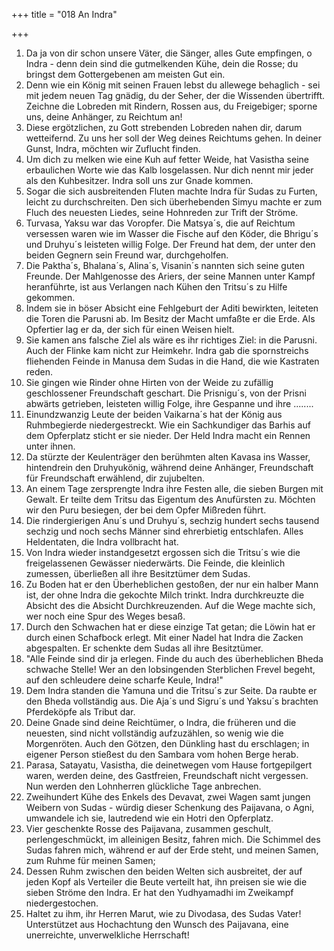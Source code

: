 +++
title = "018 An Indra"

+++


1.	Da ja von dir schon unsere Väter, die Sänger, alles Gute empfingen, o Indra - denn dein sind die gutmelkenden Kühe, dein die Rosse; du bringst dem Gottergebenen am meisten Gut ein.
2.	Denn wie ein König mit seinen Frauen lebst du allewege behaglich - sei mit jedem neuen Tag gnädig, du der Seher, der die Wissenden übertrifft. Zeichne die Lobreden mit Rindern, Rossen aus, du Freigebiger; sporne uns, deine Anhänger, zu Reichtum an!
3.	Diese ergötzlichen, zu Gott strebenden Lobreden nahen dir, darum wetteifernd. Zu uns her soll der Weg deines Reichtums gehen. In deiner Gunst, Indra, möchten wir Zuflucht finden.
4.	Um dich zu melken wie eine Kuh auf fetter Weide, hat Vasistha seine erbaulichen Worte wie das Kalb losgelassen. Nur dich nennt mir jeder als den Kuhbesitzer. Indra soll uns zur Gnade kommen.
5.	Sogar die sich ausbreitenden Fluten machte Indra für Sudas zu Furten, leicht zu durchschreiten. Den sich überhebenden Simyu machte er zum Fluch des neuesten Liedes, seine Hohnreden zur Trift der Ströme.
6.	Turvasa, Yaksu war das Voropfer. Die Matsya´s, die auf Reichtum versessen waren wie im Wasser die Fische auf den Köder, die Bhrigu´s und Druhyu´s leisteten willig Folge. Der Freund hat dem, der unter den beiden Gegnern sein Freund war, durchgeholfen.
7.	Die Paktha´s, Bhalana´s, Alina´s, Visanin´s nannten sich seine guten Freunde. Der Mahlgenosse des Ariers, der seine Mannen unter Kampf heranführte, ist aus Verlangen nach Kühen den Tritsu´s zu Hilfe gekommen.
8.	Indem sie in böser Absicht eine Fehlgeburt der Aditi bewirkten, leiteten die Toren die Parusni ab. Im Besitz der Macht umfaßte er die Erde. Als Opfertier lag er da, der sich für einen Weisen hielt.
9.	Sie kamen ans falsche Ziel als wäre es ihr richtiges Ziel: in die Parusni. Auch der Flinke kam nicht zur Heimkehr. Indra gab die spornstreichs fliehenden Feinde in Manusa dem Sudas in die Hand, die wie Kastraten reden.
10.	Sie gingen wie Rinder ohne Hirten von der Weide zu zufällig geschlossener Freundschaft geschart. Die Prisnigu´s, von der Prisni abwärts getrieben, leisteten willig Folge, ihre Gespanne und ihre ........
11.	Einundzwanzig Leute der beiden Vaikarna´s hat der König aus Ruhmbegierde niedergestreckt. Wie ein Sachkundiger das Barhis auf dem Opferplatz sticht er sie nieder. Der Held Indra macht ein Rennen unter ihnen.
12.	Da stürzte der Keulenträger den berühmten alten Kavasa ins Wasser, hintendrein den Druhyukönig, während deine Anhänger, Freundschaft für Freundschaft erwählend, dir zujubelten.
13.	An einem Tage zersprengte Indra ihre Festen alle, die sieben Burgen mit Gewalt. Er teilte dem Tritsu das Eigentum des Anufürsten zu. Möchten wir den Puru besiegen, der bei dem Opfer Mißreden führt.
14.	Die rindergierigen Anu´s und Druhyu´s, sechzig hundert sechs tausend sechzig und noch sechs Männer sind ehrerbietig entschlafen. Alles Heldentaten, die Indra vollbracht hat.
15.	Von Indra wieder instandgesetzt ergossen sich die Tritsu´s wie die freigelassenen Gewässer niederwärts. Die Feinde, die kleinlich zumessen, überließen all ihre Besitztümer dem Sudas.
16.	Zu Boden hat er den Überheblichen gestoßen, der nur ein halber Mann ist, der ohne Indra die gekochte Milch trinkt. Indra durchkreuzte die Absicht des die Absicht Durchkreuzenden. Auf die Wege machte sich, wer noch eine Spur des Weges besaß.
17.	Durch den Schwachen hat er diese einzige Tat getan; die Löwin hat er durch einen Schafbock erlegt. Mit einer Nadel hat Indra die Zacken abgespalten. Er schenkte dem Sudas all ihre Besitztümer.
18.	"Alle Feinde sind dir ja erlegen. Finde du auch des überheblichen Bheda schwache Stelle! Wer an den lobsingenden Sterblichen Frevel begeht, auf den schleudere deine scharfe Keule, Indra!"
19.	Dem Indra standen die Yamuna und die Tritsu´s zur Seite. Da raubte er den Bheda vollständig aus. Die Aja´s und Sigru´s und Yaksu´s brachten Pferdeköpfe als Tribut dar.
20.	Deine Gnade sind deine Reichtümer, o Indra, die früheren und die neuesten, sind nicht vollständig aufzuzählen, so wenig wie die Morgenröten. Auch den Götzen, den Dünkling hast du erschlagen; in eigener Person stießest du den Sambara vom hohen Berge herab.
21.	Parasa, Satayatu, Vasistha, die deinetwegen vom Hause fortgepilgert waren, werden deine, des Gastfreien, Freundschaft nicht vergessen. Nun werden den Lohnherren glückliche Tage anbrechen.
22.	Zweihundert Kühe des Enkels des Devavat, zwei Wagen samt jungen Weibern von Sudas - würdig dieser Schenkung des Paijavana, o Agni, umwandele ich sie, lautredend wie ein Hotri den Opferplatz.
23.	Vier geschenkte Rosse des Paijavana, zusammen geschult, perlengeschmückt, im alleinigen Besitz, fahren mich. Die Schimmel des Sudas fahren mich, während er auf der Erde steht, und meinen Samen, zum Ruhme für meinen Samen;
24.	Dessen Ruhm zwischen den beiden Welten sich ausbreitet, der auf jeden Kopf als Verteiler die Beute verteilt hat, ihn preisen sie wie die sieben Ströme den Indra. Er hat den Yudhyamadhi im Zweikampf niedergestochen.
25.	Haltet zu ihm, ihr Herren Marut, wie zu Divodasa, des Sudas Vater! Unterstützet aus Hochachtung den Wunsch des Paijavana, eine unerreichte, unverwelkliche Herrschaft!

